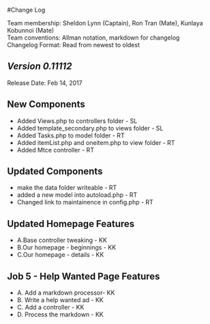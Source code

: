 #Change Log

Team membership:  Sheldon Lynn (Captain), Ron Tran (Mate), Kunlaya Kobunnoi (Mate)  
Team conventions: Allman notation, markdown for changelog  
Changelog Format: Read from newest to oldest

## *Version 0.11112*

Release Date: Feb 14, 2017

## New Components
 - Added Views.php to controllers folder - SL
 - Added template_secondary.php to views folder - SL
 - Added Tasks.php to model folder - RT
 - Added itemList.php and oneitem.php to view folder - RT
 - Added Mtce controller - RT 

## Updated Components
 - make the data  folder writeable - RT
 - added a new model into autoload.php - RT
 - Changed link to maintainence in config.php - RT
 
## Updated Homepage Features
  - A.Base controller tweaking - KK
  - B.Our homepage - beginnings - KK
  - C.Our homepage - details - KK
 
 ## Job 5 - Help Wanted Page Features
   - A. Add a markdown processor- KK
   - B. Write a help wanted ad - KK
   - C. Add a controller - KK
   - D. Process the markdown - KK